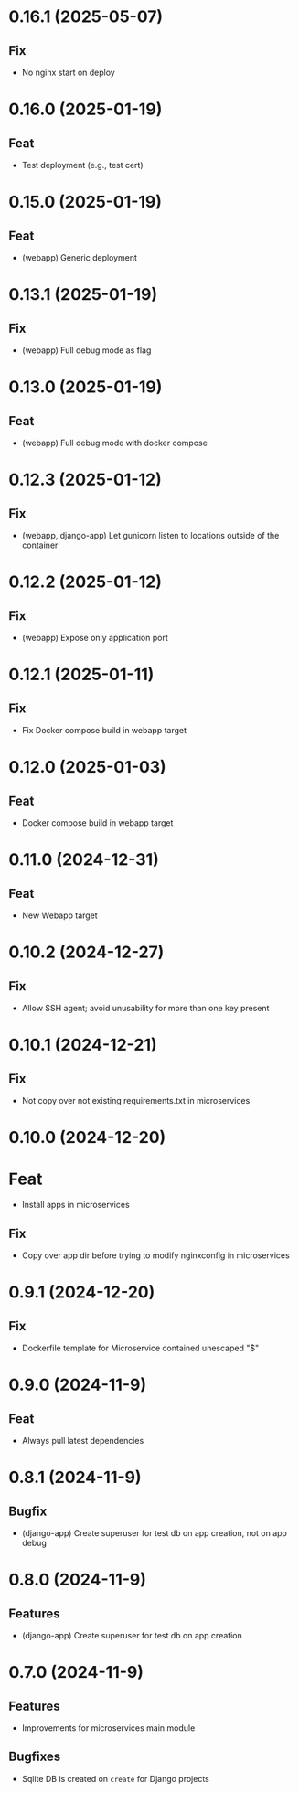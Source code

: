 # 0.16.1 (2025-05-07)

## Fix

-   No nginx start on deploy

# 0.16.0 (2025-01-19)

## Feat

-   Test deployment (e.g., test cert)

# 0.15.0 (2025-01-19)

## Feat

-   (webapp) Generic deployment

# 0.13.1 (2025-01-19)

## Fix

-   (webapp) Full debug mode as flag

# 0.13.0 (2025-01-19)

## Feat

-   (webapp) Full debug mode with docker compose

# 0.12.3 (2025-01-12)

## Fix

-   (webapp, django-app) Let gunicorn listen to locations outside of the container

# 0.12.2 (2025-01-12)

## Fix

-   (webapp) Expose only application port

# 0.12.1 (2025-01-11)

## Fix

-   Fix Docker compose build in webapp target

# 0.12.0 (2025-01-03)

## Feat

-   Docker compose build in webapp target

# 0.11.0 (2024-12-31)

## Feat

-   New Webapp target

# 0.10.2 (2024-12-27)

## Fix

-   Allow SSH agent; avoid unusability for more than one key present

# 0.10.1 (2024-12-21)

## Fix

-   Not copy over not existing requirements.txt in microservices

# 0.10.0 (2024-12-20)

# Feat

-   Install apps in microservices

## Fix

-   Copy over app dir before trying to modify nginxconfig in microservices

# 0.9.1 (2024-12-20)

## Fix

-   Dockerfile template for Microservice contained unescaped "$"

# 0.9.0 (2024-11-9)

## Feat

-   Always pull latest dependencies

# 0.8.1 (2024-11-9)

## Bugfix

-   (django-app) Create superuser for test db on app creation, not on app debug

# 0.8.0 (2024-11-9)

## Features

-   (django-app) Create superuser for test db on app creation

# 0.7.0 (2024-11-9)

## Features

-   Improvements for microservices main module

## Bugfixes

-   Sqlite DB is created on `create` for Django projects
